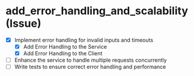 # add_error_handling_and_scalability (Issue)

- [x] Implement error handling for invalid inputs and timeouts
  - [x] Add Error Handling to the Service
  - [x] Add Error Handling to the Client
- [ ] Enhance the service to handle multiple requests concurrently
- [ ] Write tests to ensure correct error handling and performance
